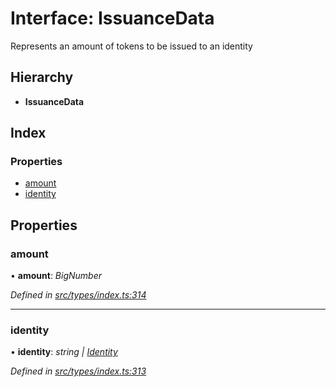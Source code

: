 # Interface: IssuanceData

Represents an amount of tokens to be issued to an identity

## Hierarchy

* **IssuanceData**

## Index

### Properties

* [amount](issuancedata.md#amount)
* [identity](issuancedata.md#identity)

## Properties

###  amount

• **amount**: *BigNumber*

*Defined in [src/types/index.ts:314](https://github.com/PolymathNetwork/polymesh-sdk/blob/36c7bf5/src/types/index.ts#L314)*

___

###  identity

• **identity**: *string | [Identity](../classes/identity.md)*

*Defined in [src/types/index.ts:313](https://github.com/PolymathNetwork/polymesh-sdk/blob/36c7bf5/src/types/index.ts#L313)*
